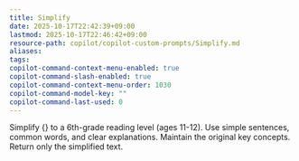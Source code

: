 ```yaml
---
title: Simplify
date: 2025-10-17T22:42:39+09:00
lastmod: 2025-10-17T22:46:42+09:00
resource-path: copilot/copilot-custom-prompts/Simplify.md
aliases:
tags:
copilot-command-context-menu-enabled: true
copilot-command-slash-enabled: true
copilot-command-context-menu-order: 1030
copilot-command-model-key: ""
copilot-command-last-used: 0
---
```

Simplify {} to a 6th-grade reading level (ages 11-12). Use simple sentences, common words, and clear explanations. Maintain the original key concepts. Return only the simplified text.
